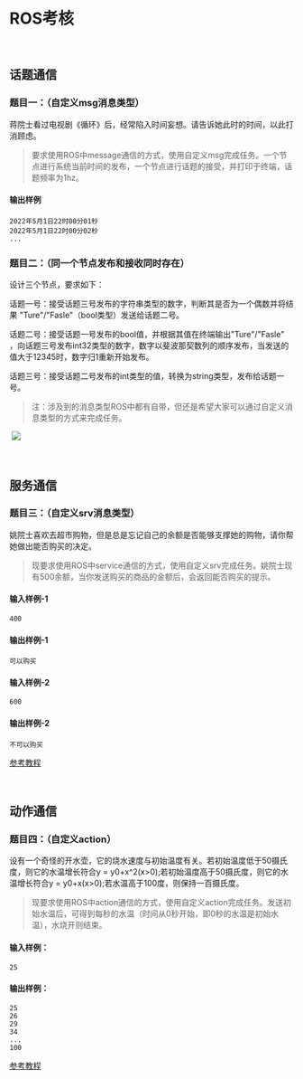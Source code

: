 # ROS考核

<br />

## 话题通信

### 题目一：（自定义msg消息类型）
蒋院士看过电视剧《循环》后，经常陷入时间妄想。请告诉她此时的时间，以此打消顾虑。

> 要求使用ROS中message通信的方式，使用自定义msg完成任务。一个节点进行系统当前时间的发布，一个节点进行话题的接受，并打印于终端，话题频率为1hz。

#### 输出样例
	2022年5月1日22时00分01秒
	2022年5月1日22时00分02秒
	...

### 题目二：（同一个节点发布和接收同时存在）
设计三个节点，要求如下：
	
话题一号：接受话题三号发布的字符串类型的数字，判断其是否为一个偶数并将结果 "Ture"/"Fasle"（bool类型）发送给话题二号。
	
话题二号：接受话题一号发布的bool值，并根据其值在终端输出"Ture"/"Fasle" ，向话题三号发布int32类型的数字，数字以斐波那契数列的顺序发布，当发送的值大于12345时，数字归1重新开始发布。
	
话题三号：接受话题二号发布的int类型的值，转换为string类型，发布给话题一号。

> 注：涉及到的消息类型ROS中都有自带，但还是希望大家可以通过自定义消息类型的方式来完成任务。

​	![](https://s3.bmp.ovh/imgs/2022/05/01/ea3702ede64f28c1.png)

<br />

## 服务通信

### 题目三：（自定义srv消息类型）
姚院士喜欢去超市购物，但是总是忘记自己的余额是否能够支撑她的购物，请你帮她做出能否购买的决定。
		
> 现要求使用ROS中service通信的方式，使用自定义srv完成任务。姚院士现有500余额，当你发送购买的商品的金额后，会返回能否购买的提示。

#### 输入样例-1
	400
#### 输出样例-1
	可以购买
#### 输入样例-2
	600
#### 输出样例-2
	不可以购买
[参考教程](https://zhuanlan.zhihu.com/p/354665530)

<br />

## 动作通信

### 题目四：（自定义action）
设有一个奇怪的开水壶，它的烧水速度与初始温度有关。若初始温度低于50摄氏度，则它的水温增长符合y = y0+x^2(x>0);若初始温度高于50摄氏度，则它的水温增长符合y = y0+x(x>0);若水温高于100度，则保持一百摄氏度。
	
> 现要求使用ROS中action通信的方式，使用自定义action完成任务。发送初始水温后，可得到每秒的水温（时间从0秒开始，即0秒的水温是初始水温），水烧开则结束。

#### 输入样例：
	25
#### 输出样例：
	25
	26
	29
	34
	...
	100

[参考教程](https://zhuanlan.zhihu.com/p/366180924)
